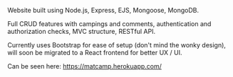 Website built using Node.js, Express, EJS, Mongoose, MongoDB. 

Full CRUD features with campings and comments, authentication and authorization checks, MVC structure, RESTful API.

Currently uses Bootstrap for ease of setup (don't mind the wonky design), will soon be migrated to a React frontend for better UX / UI.

Can be seen here: https://matcamp.herokuapp.com/
